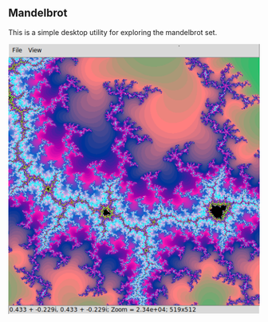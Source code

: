Mandelbrot
----------

This is a simple desktop utility for exploring the mandelbrot set.

![screenshot](docs/screenshot.png)
